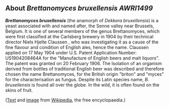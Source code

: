 About *Brettanomyces bruxellensis AWRI1499* 
-------------------------------------------



***Brettanomyces bruxellensis*** (the anamorph of *Dekkera
bruxellensis*) is a yeast associated with and named after, the Senne
valley near Brussels, Belgium. It is one of several members of the genus
Brettanomyces, which were first classified at the Carlsberg brewery in
1904 by their technical director Niels Hjelte Claussen , who was
investigating it as a cause of the fine flavour and condition of English
ales, hence the name. Claussen applied on 17 May 1904 under U.S. Patent
Application Number: US1904208464A for the \"Manufacture of English beers
and malt liquors\". The patent was granted on 20 February 1906. The
Isolation of an organism derived from bottles of traditional English
beer was described and therefore chosen the name Brettanomyces, for the
British origin \"briton\" and \"myces\" for the characterisation as
fungus. Despite its Latin species name, *B. bruxellensis* is found all
over the globe. In the wild, it is often found on the skins of fruit.

([Text](http://en.wikipedia.org/wiki/Brettanomyces_bruxellensis) and
[image](https://commons.wikimedia.org/wiki/File:Aspect_de_brettanomyces_bruxellensis_sur_g%C3%A9lose_YPD.JPG)
from [Wikipedia](http://en.wikipedia.org/), the free encyclopaedia.)
